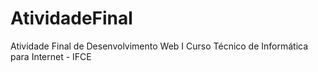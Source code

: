 # AtividadeFinal
Atividade Final de Desenvolvimento Web I
Curso Técnico de Informática para Internet - IFCE
